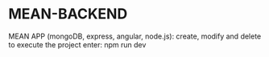 # MEAN-BACKEND
MEAN APP (mongoDB, express, angular, node.js):  create, modify and delete
to execute the project enter: npm run dev
